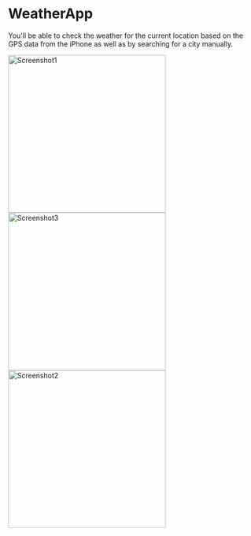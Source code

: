 # WeatherApp
You'll be able to check the weather for the current location based on the GPS data from the iPhone as well as by searching for a city manually.

<img width="320" alt="Screenshot1" src="https://user-images.githubusercontent.com/63911055/100858550-2f1ff500-349f-11eb-93ce-bd9ea9c9da52.png"> <img width="320" alt="Screenshot3" src="https://user-images.githubusercontent.com/63911055/100858055-870a2c00-349e-11eb-873c-72944befdc2e.png"> <img width="320" alt="Screenshot2" src="https://user-images.githubusercontent.com/63911055/100858049-85406880-349e-11eb-8027-9107fe4295e3.png">


